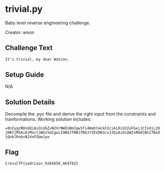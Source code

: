 # trivial.py

Baby level reverse engineering challenge.

Creator: amon

## Challenge Text

```html
It's trivial, my dear Watson.
```

## Setup Guide

N/A

## Solution Details

Decompile the .pyc file and derive the right input from the constraints and
tranformations. Working solution includes:

`=0nIygzN0sUQiAiOiUGZvN2XrNWZoNmIgwSfi4WahlmckF2ciAiOiU2ZuFGajJCIsUjL2UjN0YjM5AiOiMnclJWb15mIgwiI9NXJfRWJfNXJ7ZEVDN3cvJ3QiAiOiQWZsRHdlNnI7BiOiQnblRnbvN2XnFGbmJye`

## Flag

`CrossCTF{sadriain_9264656_AK4782}`
